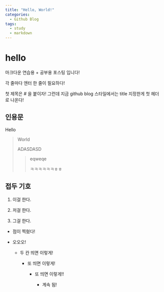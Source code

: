 ```yaml
---
title: "Hello, World!"
categories:
  - Github Blog
tags:
  - study
  - markdown
---
```

# hello

마크다운 연습용 + 공부용 포스팅 입니다!

각 줄마다 엔터 한 줄이 필요하다!

첫 제목은 # 을 붙이자! 그런데 지금 github blog 스타일에서는 title 지정한게 첫 헤더로 나온다!

## 인용문

Hello

>World
>
>ADASDASD
>
>>eqweqe
>>
>>ㅋㅋㅋㅋㅋㅋㅎㅎ

## 접두 기호

1. 이걸 한다.

2. 저걸 한다.

3. 그걸 한다.

* 점이 찍혔다!

* 오오오!

  * 두 칸 띄면 이렇게!

    * 또 띄면 이렇게!

      * 또 띄면 이렇게!!

        * 계속 됨!